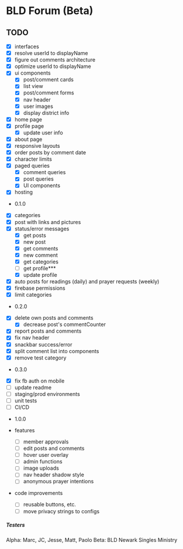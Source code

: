# BLD Forum (Beta)

## TODO

- [x] interfaces
- [x] resolve userId to displayName
- [x] figure out comments architecture
- [x] optimize userId to displayName
- [x] ui components
  - [x] post/comment cards
  - [x] list view
  - [x] post/comment forms
  - [x] nav header
  - [x] user images
  - [x] display district info
- [x] home page
- [x] profile page
  - [x] update user info
- [x] about page
- [x] responsive layouts
- [x] order posts by comment date
- [x] character limits
- [x] paged queries
  - [x] comment queries
  - [x] post queries
  - [x] UI components
- [x] hosting
- 0.1.0
- [x] categories
- [x] post with links and pictures
- [x] status/error messages
  - [x] get posts
  - [x] new post
  - [x] get comments
  - [x] new comment
  - [x] get categories
  - [ ] get profile\*\*\*
  - [x] update profile
- [x] auto posts for readings (daily) and prayer requests (weekly)
- [x] firebase permissions
- [x] limit categories
- 0.2.0
- [x] delete own posts and comments
  - [x] decrease post's commentCounter
- [x] report posts and comments
- [x] fix nav header
- [x] snackbar success/error
- [x] split comment list into components
- [x] remove test category
- 0.3.0
- [x] fix fb auth on mobile
- [ ] update readme
- [ ] staging/prod environments
- [ ] unit tests
- [ ] CI/CD
- 1.0.0

- features
  - [ ] member approvals
  - [ ] edit posts and comments
  - [ ] hover user overlay
  - [ ] admin functions
  - [ ] image uploads
  - [ ] nav header shadow style
  - [ ] anonymous prayer intentions
- code improvements
  - [ ] reusable buttons, etc.
  - [ ] move privacy strings to configs

##### Testers

Alpha: Marc, JC, Jesse, Matt, Paolo
Beta: BLD Newark Singles Ministry
